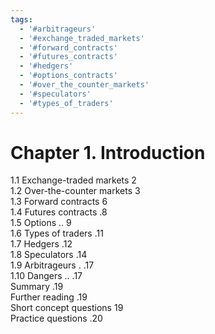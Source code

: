 ```yaml
---
tags:
  - '#arbitrageurs'
  - '#exchange_traded_markets'
  - '#forward_contracts'
  - '#futures_contracts'
  - '#hedgers'
  - '#options_contracts'
  - '#over_the_counter_markets'
  - '#speculators'
  - '#types_of_traders'
---
```

# Chapter 1. Introduction  

1.1 Exchange-traded markets 2   
1.2 Over-the-counter markets 3   
1.3 Forward contracts 6   
1.4 Futures contracts .8   
1.5 Options .. 9   
1.6 Types of traders .11   
1.7 Hedgers .12   
1.8 Speculators .14   
1.9 Arbitrageurs . .17   
1.10 Dangers .. .17   
Summary .19   
Further reading .19   
Short concept questions 19   
Practice questions .20  

